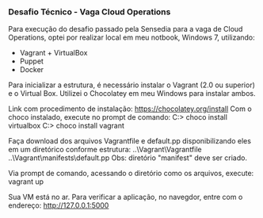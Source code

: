 ### Desafio Técnico - Vaga Cloud Operations

Para execução do desafio passado pela Sensedia para a vaga de Cloud Operations, optei por realizar local em meu notbook, Windows 7, utilizando:
  - Vagrant + VirtualBox
  - Puppet
  - Docker
  
Para inicializar a estrutura, é necessário instalar o Vagrant (2.0 ou superior) e o Virtual Box.
Utilizei o Chocolatey em meu Windows para instalar ambos.

Link com procedimento de instalação: https://chocolatey.org/install
Com o choco instalado, execute no prompt de comando:
  C:\> choco install virtualbox
  C:\> choco install vagrant

Faça download dos arquivos Vagrantfile e default.pp disponibilizando eles em um diretórico conforme estrutura:
  ..\Vagrant\Vagrantfile
  ..\Vagrant\manifests\default.pp
Obs: diretório "manifest" deve ser criado.

Via prompt de comando, acessando o diretório como os arquivos, execute:
  vagrant up
  
Sua VM está no ar. Para verificar a aplicação, no navegdor, entre com o endereço: http://127.0.0.1:5000
